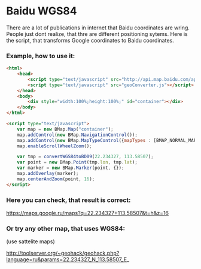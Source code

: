 Baidu WGS84
===========

There are a lot of publications in internet that Baidu coordinates are wring. 
People just dont realize, that thre are different positioning sytems.
Here is the script, that transforms Google coordinates to Baidu coordinates.

### Example, how to use it:
````html
<html>
	<head>
		<script type="text/javascript" src="http://api.map.baidu.com/api?v=1.3"></script>
		<script type="text/javascript" src="geoConverter.js"></script>
	</head>
	<body>
		<div style="width:100%;height:100%;" id="container"></div>
	</body>
</html>

<script type="text/javascript">
	var map = new BMap.Map("container");
	map.addControl(new BMap.NavigationControl());
	map.addControl(new BMap.MapTypeControl({mapTypes : [BMAP_NORMAL_MAP, BMAP_SATELLITE_MAP]}));
	map.enableScrollWheelZoom();

    var tmp = convertWGS84toBD09(22.234327, 113.58507);
    var point = new BMap.Point(tmp.lon, tmp.lat);
	var marker = new BMap.Marker(point, {});
	map.addOverlay(marker);
	map.centerAndZoom(point, 16);
</script>
````
### Here you can check, that result is correct:
https://maps.google.ru/maps?q=22.234327+113.58507&t=h&z=16

### Or try any other map, that uses WGS84:
(use sattelite maps)

http://toolserver.org/~geohack/geohack.php?language=ru&params=22.234327_N_113.58507_E_
